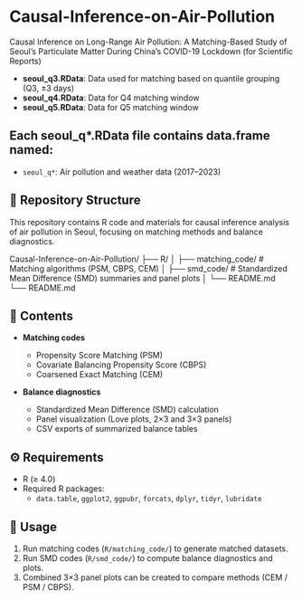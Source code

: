 # Causal-Inference-on-Air-Pollution
Causal Inference on Long-Range Air Pollution: A Matching-Based Study of Seoul’s Particulate Matter During China’s COVID-19 Lockdown (for Scientific Reports)

- **seoul_q3.RData**: Data used for matching based on quantile grouping (Q3, ±3 days)
- **seoul_q4.RData**: Data for Q4 matching window
- **seoul_q5.RData**: Data for Q5 matching window

## Each seoul_q*.RData file contains data.frame named:
- `seoul_q*`: Air pollution and weather data (2017–2023)


## 📂 Repository Structure
This repository contains R code and materials for causal inference analysis of air pollution in Seoul, focusing on matching methods and balance diagnostics.

Causal-Inference-on-Air-Pollution/
├── R/
│ ├── matching_code/ # Matching algorithms (PSM, CBPS, CEM)
│ ├── smd_code/ # Standardized Mean Difference (SMD) summaries and panel plots
│ └── README.md
└── README.md

## 🔎 Contents

- **Matching codes**  
  - Propensity Score Matching (PSM)  
  - Covariate Balancing Propensity Score (CBPS)  
  - Coarsened Exact Matching (CEM)  

- **Balance diagnostics**  
  - Standardized Mean Difference (SMD) calculation  
  - Panel visualization (Love plots, 2×3 and 3×3 panels)  
  - CSV exports of summarized balance tables  

## ⚙️ Requirements
- R (≥ 4.0)
- Required R packages:
  - `data.table`, `ggplot2`, `ggpubr`, `forcats`, `dplyr`, `tidyr`, `lubridate`

## 🚀 Usage
1. Run matching codes (`R/matching_code/`) to generate matched datasets.  
2. Run SMD codes (`R/smd_code/`) to compute balance diagnostics and plots.  
3. Combined 3×3 panel plots can be created to compare methods (CEM / PSM / CBPS).
